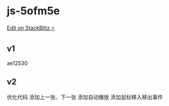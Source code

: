 # js-5ofm5e

[Edit on StackBlitz ⚡️](https://stackblitz.com/edit/js-5ofm5e)

## v1

ae12530

## v2

优化代码
添加上一张、下一张
添加自动播放
添加鼠标移入移出事件
